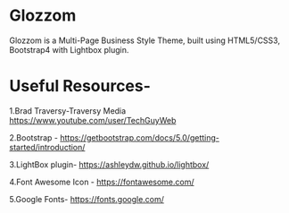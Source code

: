 # Glozzom

Glozzom is a Multi-Page Business Style Theme, built using HTML5/CSS3, Bootstrap4 with Lightbox plugin.

# Useful Resources-

1.Brad Traversy-Traversy Media https://www.youtube.com/user/TechGuyWeb

2.Bootstrap - https://getbootstrap.com/docs/5.0/getting-started/introduction/

3.LightBox plugin- https://ashleydw.github.io/lightbox/

4.Font Awesome Icon - https://fontawesome.com/

5.Google Fonts- https://fonts.google.com/
